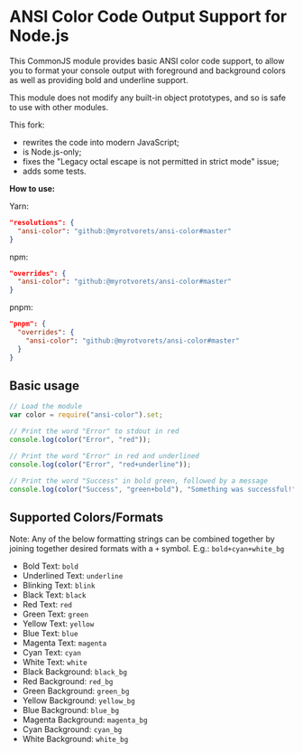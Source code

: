 # ANSI Color Code Output Support for Node.js

This CommonJS module provides basic ANSI color code support, to allow you to
format your console output with foreground and background colors as well as
providing bold and underline support.

This module does not modify any built-in object prototypes, and so is safe
to use with other modules.

This fork:
  - rewrites the code into modern JavaScript;
  - is Node.js-only;
  - fixes the "Legacy octal escape is not permitted in strict mode" issue;
  - adds some tests.

**How to use:**

Yarn:
```json
"resolutions": {
  "ansi-color": "github:@myrotvorets/ansi-color#master"
}
```

npm: 
```json
"overrides": {
  "ansi-color": "github:@myrotvorets/ansi-color#master"
}
```

pnpm:
```json
"pnpm": {
  "overrides": {
    "ansi-color": "github:@myrotvorets/ansi-color#master"
  }
}
```

## Basic usage

```js
// Load the module
var color = require("ansi-color").set;

// Print the word "Error" to stdout in red
console.log(color("Error", "red"));

// Print the word "Error" in red and underlined
console.log(color("Error", "red+underline"));

// Print the word "Success" in bold green, followed by a message
console.log(color("Success", "green+bold"), "Something was successful!");
```

## Supported Colors/Formats

Note: Any of the below formatting strings can be combined together by joining
together desired formats with a `+` symbol. E.g.: `bold+cyan+white_bg`

- Bold Text: `bold`
- Underlined Text: `underline`
- Blinking Text: `blink`
- Black Text: `black`
- Red Text: `red`
- Green Text: `green`
- Yellow Text: `yellow`
- Blue Text: `blue`
- Magenta Text: `magenta`
- Cyan Text: `cyan`
- White Text: `white`
- Black Background: `black_bg`
- Red Background: `red_bg`
- Green Background: `green_bg`
- Yellow Background: `yellow_bg`
- Blue Background: `blue_bg`
- Magenta Background: `magenta_bg`
- Cyan Background: `cyan_bg`
- White Background: `white_bg`
